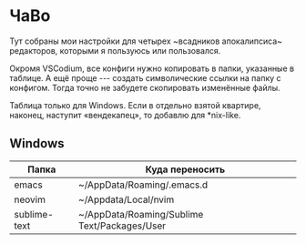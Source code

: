 # ЧаВо

Тут собраны мои настройки для четырех ~всадников апокалипсиса~ редакторов, которыми я пользуюсь или пользовался.

Окромя VSCodium, все конфиги нужно копировать в папки, указанные в таблице. А ещё проще --- создать символические ссылки на папку с конфигом. Тогда точно не забудете скопировать изменённые файлы.

Таблица только для Windows. Если в отдельно взятой квартире, наконец, наступит «вендекапец», то добавлю для *nix-like.

## Windows

| Папка | Куда переносить |
|-------|-------------------|
| emacs | ~/AppData/Roaming/.emacs.d |
| neovim | ~/Appdata/Local/nvim |
|sublime-text | ~/AppData/Roaming/Sublime Text/Packages/User |
